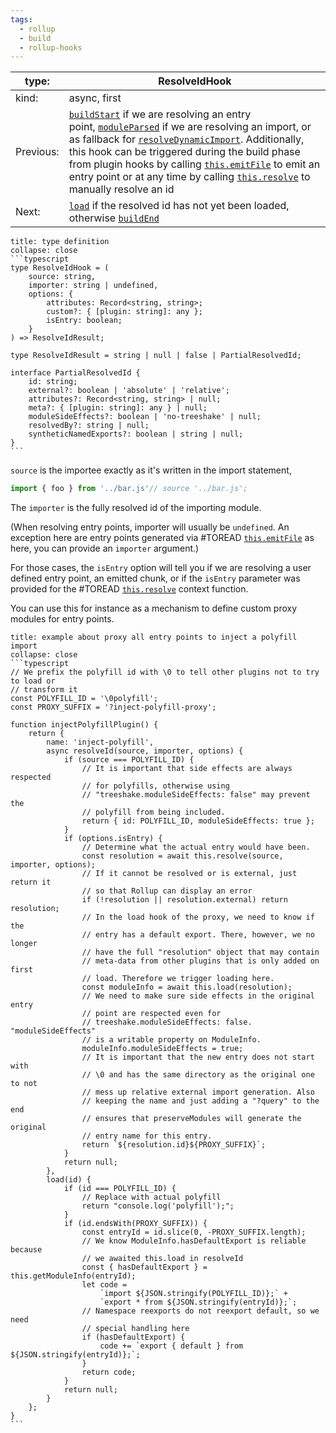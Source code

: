 ```yaml
---
tags:
  - rollup
  - build
  - rollup-hooks
---
```


| type:     | ResolveIdHook                                                                                                                                                                                                                                                                                                                                                                                                                                                                                                                                                                                                                                        |
| --------- | ---------------------------------------------------------------------------------------------------------------------------------------------------------------------------------------------------------------------------------------------------------------------------------------------------------------------------------------------------------------------------------------------------------------------------------------------------------------------------------------------------------------------------------------------------------------------------------------------------------------------------------------------------- |
| kind:     | async, first                                                                                                                                                                                                                                                                                                                                                                                                                                                                                                                                                                                                                                         |
| Previous: | [`buildStart`](https://rollupjs.org/plugin-development/#buildstart) if we are resolving an entry point, [`moduleParsed`](https://rollupjs.org/plugin-development/#moduleparsed) if we are resolving an import, or as fallback for [`resolveDynamicImport`](https://rollupjs.org/plugin-development/#resolvedynamicimport). Additionally, this hook can be triggered during the build phase from plugin hooks by calling [`this.emitFile`](https://rollupjs.org/plugin-development/#this-emitfile) to emit an entry point or at any time by calling [`this.resolve`](https://rollupjs.org/plugin-development/#this-resolve) to manually resolve an id |
| Next:     | [`load`](https://rollupjs.org/plugin-development/#load) if the resolved id has not yet been loaded, otherwise [`buildEnd`](https://rollupjs.org/plugin-development/#buildend)                                                                                                                                                                                                                                                                                                                                                                                                                                                                        |
````ad-note
title: type definition
collapse: close
```typescript
type ResolveIdHook = (
	source: string,
	importer: string | undefined,
	options: {
		attributes: Record<string, string>;
		custom?: { [plugin: string]: any };
		isEntry: boolean;
	}
) => ResolveIdResult;

type ResolveIdResult = string | null | false | PartialResolvedId;

interface PartialResolvedId {
	id: string;
	external?: boolean | 'absolute' | 'relative';
	attributes?: Record<string, string> | null;
	meta?: { [plugin: string]: any } | null;
	moduleSideEffects?: boolean | 'no-treeshake' | null;
	resolvedBy?: string | null;
	syntheticNamedExports?: boolean | string | null;
}
```

````

`source` is the importee exactly as it's written in the import statement,
```js
import { foo } from '../bar.js'// source '../bar.js';
```

The `importer` is the fully resolved id of the importing module.

(When resolving entry points, importer will usually be `undefined`. An exception here are entry points generated via #TOREAD [`this.emitFile`](https://rollupjs.org/plugin-development/#this-emitfile) as here, you can provide an `importer` argument.) 

For those cases, the `isEntry` option will tell you if we are resolving a user defined entry point, an emitted chunk, or if the `isEntry` parameter was provided for the #TOREAD [`this.resolve`](https://rollupjs.org/plugin-development/#this-resolve) context function.

You can use this for instance as a mechanism to define custom proxy modules for entry points. 
````ad-example
title: example about proxy all entry points to inject a polyfill import
collapse: close
```typescript
// We prefix the polyfill id with \0 to tell other plugins not to try to load or
// transform it
const POLYFILL_ID = '\0polyfill';
const PROXY_SUFFIX = '?inject-polyfill-proxy';

function injectPolyfillPlugin() {
	return {
		name: 'inject-polyfill',
		async resolveId(source, importer, options) {
			if (source === POLYFILL_ID) {
				// It is important that side effects are always respected
				// for polyfills, otherwise using
				// "treeshake.moduleSideEffects: false" may prevent the
				// polyfill from being included.
				return { id: POLYFILL_ID, moduleSideEffects: true };
			}
			if (options.isEntry) {
				// Determine what the actual entry would have been.
				const resolution = await this.resolve(source, importer, options);
				// If it cannot be resolved or is external, just return it
				// so that Rollup can display an error
				if (!resolution || resolution.external) return resolution;
				// In the load hook of the proxy, we need to know if the
				// entry has a default export. There, however, we no longer
				// have the full "resolution" object that may contain
				// meta-data from other plugins that is only added on first
				// load. Therefore we trigger loading here.
				const moduleInfo = await this.load(resolution);
				// We need to make sure side effects in the original entry
				// point are respected even for
				// treeshake.moduleSideEffects: false. "moduleSideEffects"
				// is a writable property on ModuleInfo.
				moduleInfo.moduleSideEffects = true;
				// It is important that the new entry does not start with
				// \0 and has the same directory as the original one to not
				// mess up relative external import generation. Also
				// keeping the name and just adding a "?query" to the end
				// ensures that preserveModules will generate the original
				// entry name for this entry.
				return `${resolution.id}${PROXY_SUFFIX}`;
			}
			return null;
		},
		load(id) {
			if (id === POLYFILL_ID) {
				// Replace with actual polyfill
				return "console.log('polyfill');";
			}
			if (id.endsWith(PROXY_SUFFIX)) {
				const entryId = id.slice(0, -PROXY_SUFFIX.length);
				// We know ModuleInfo.hasDefaultExport is reliable because
				// we awaited this.load in resolveId
				const { hasDefaultExport } = this.getModuleInfo(entryId);
				let code =
					`import ${JSON.stringify(POLYFILL_ID)};` +
					`export * from ${JSON.stringify(entryId)};`;
				// Namespace reexports do not reexport default, so we need
				// special handling here
				if (hasDefaultExport) {
					code += `export { default } from ${JSON.stringify(entryId)};`;
				}
				return code;
			}
			return null;
		}
	};
}
```
````
